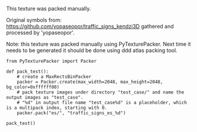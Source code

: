 This texture was packed manually. 

Original symbols from: https://github.com/yopaseopor/traffic_signs_kendzi3D
gathered and processed by 'yopaseopor'.

Note: this texture was packed manually using PyTexturePacker. Next
time it needs to be generated it should be done using ddd atlas packing
tool.

    from PyTexturePacker import Packer

    def pack_test():
        # create a MaxRectsBinPacker
        packer = Packer.create(max_width=2048, max_height=2048, bg_color=0xffffff00)
        # pack texture images under directory "test_case/" and name the output images as "test_case".
        # "%d" in output file name "test_case%d" is a placeholder, which is a multipack index, starting with 0.
        packer.pack("es/", "traffic_signs_es_%d")
        
    pack_test()


